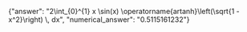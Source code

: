 {"answer": "2\\int_{0}^{1} x \\sin(x) \\operatorname{artanh}\\left(\\sqrt{1 - x^2}\\right) \\, dx", "numerical_answer": "0.5115161232"}